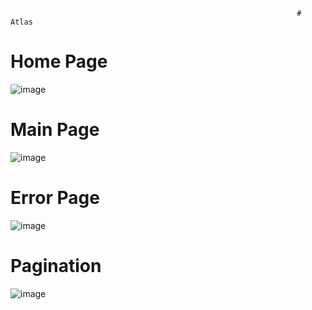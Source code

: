                                                                     # Atlas

# Home Page

![image](https://github.com/user-attachments/assets/6504a384-0f10-462f-928d-f19a5168a1c9)

# Main Page
![image](https://github.com/user-attachments/assets/34997dc4-631d-4f72-9625-3d2bddc98c1e)

# Error Page

![image](https://github.com/user-attachments/assets/a7249f4a-2029-44a7-89a5-4939d85d06bb)

# Pagination 

![image](https://github.com/user-attachments/assets/a115cc1a-51ad-4b68-b247-1962bd83d714)



